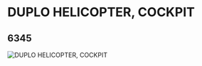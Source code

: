 # DUPLO HELICOPTER, COCKPIT
## 6345
![DUPLO HELICOPTER, COCKPIT](https://lc-www-live-s.legocdn.com/media/bricks/5/2/4142188.jpg)